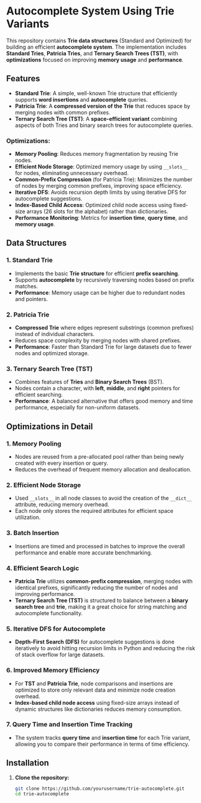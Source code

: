 # Autocomplete System Using Trie Variants

This repository contains **Trie data structures** (Standard and Optimized) for building an efficient **autocomplete system**. The implementation includes **Standard Tries**, **Patricia Tries**, and **Ternary Search Trees (TST)**, with **optimizations** focused on improving **memory usage** and **performance**.

## Features

- **Standard Trie**: A simple, well-known Trie structure that efficiently supports **word insertions** and **autocomplete** queries.
- **Patricia Trie**: A **compressed version of the Trie** that reduces space by merging nodes with common prefixes.
- **Ternary Search Tree (TST)**: A **space-efficient variant** combining aspects of both Tries and binary search trees for autocomplete queries.

### Optimizations:
- **Memory Pooling**: Reduces memory fragmentation by reusing Trie nodes.
- **Efficient Node Storage**: Optimized memory usage by using `__slots__` for nodes, eliminating unnecessary overhead.
- **Common-Prefix Compression** (for Patricia Trie): Minimizes the number of nodes by merging common prefixes, improving space efficiency.
- **Iterative DFS**: Avoids recursion depth limits by using iterative DFS for autocomplete suggestions.
- **Index-Based Child Access**: Optimized child node access using fixed-size arrays (26 slots for the alphabet) rather than dictionaries.
- **Performance Monitoring**: Metrics for **insertion time**, **query time**, and **memory usage**.

## Data Structures

### 1. Standard Trie
- Implements the basic **Trie structure** for efficient **prefix searching**.
- Supports **autocomplete** by recursively traversing nodes based on prefix matches.
- **Performance**: Memory usage can be higher due to redundant nodes and pointers.

### 2. Patricia Trie
- **Compressed Trie** where edges represent substrings (common prefixes) instead of individual characters.
- Reduces space complexity by merging nodes with shared prefixes.
- **Performance**: Faster than Standard Trie for large datasets due to fewer nodes and optimized storage.

### 3. Ternary Search Tree (TST)
- Combines features of **Tries** and **Binary Search Trees** (BST).
- Nodes contain a character, with **left**, **middle**, and **right** pointers for efficient searching.
- **Performance**: A balanced alternative that offers good memory and time performance, especially for non-uniform datasets.

## Optimizations in Detail

### 1. **Memory Pooling**
   - Nodes are reused from a pre-allocated pool rather than being newly created with every insertion or query.
   - Reduces the overhead of frequent memory allocation and deallocation.

### 2. **Efficient Node Storage**
   - Used `__slots__` in all node classes to avoid the creation of the `__dict__` attribute, reducing memory overhead.
   - Each node only stores the required attributes for efficient space utilization.

### 3. **Batch Insertion**
   - Insertions are timed and processed in batches to improve the overall performance and enable more accurate benchmarking.
   
### 4. **Efficient Search Logic**
   - **Patricia Trie** utilizes **common-prefix compression**, merging nodes with identical prefixes, significantly reducing the number of nodes and improving performance.
   - **Ternary Search Tree (TST)** is structured to balance between a **binary search tree** and **trie**, making it a great choice for string matching and autocomplete functionality.

### 5. **Iterative DFS for Autocomplete**
   - **Depth-First Search (DFS)** for autocomplete suggestions is done iteratively to avoid hitting recursion limits in Python and reducing the risk of stack overflow for large datasets.

### 6. **Improved Memory Efficiency**
   - For **TST** and **Patricia Trie**, node comparisons and insertions are optimized to store only relevant data and minimize node creation overhead.
   - **Index-based child node access** using fixed-size arrays instead of dynamic structures like dictionaries reduces memory consumption.

### 7. **Query Time and Insertion Time Tracking**
   - The system tracks **query time** and **insertion time** for each Trie variant, allowing you to compare their performance in terms of time efficiency.

## Installation

1. **Clone the repository:**

   ```bash
   git clone https://github.com/yourusername/trie-autocomplete.git
   cd trie-autocomplete


